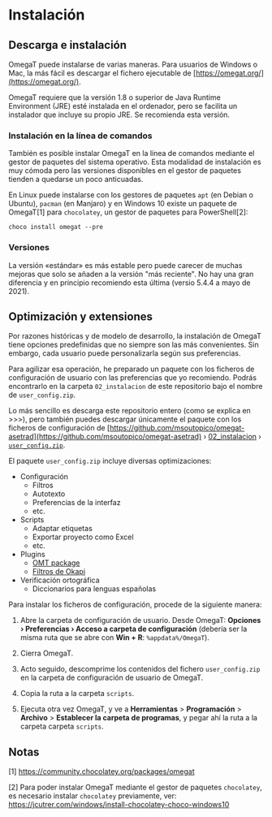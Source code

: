 # Instalación

## Descarga e instalación

OmegaT puede instalarse de varias maneras. Para usuarios de Windows o Mac, la más fácil es descargar el fichero ejecutable de [https://omegat.org/](https://omegat.org/).

OmegaT requiere que la versión 1.8 o superior de Java Runtime Environment (JRE) esté instalada en el ordenador, pero se facilita un instalador que incluye su propio JRE. Se recomienda esta versión.

### Instalación en la línea de comandos

También es posible instalar OmegaT en la línea de comandos mediante el gestor de paquetes del sistema operativo. Esta modalidad de instalación es muy cómoda pero las versiones disponibles en el gestor de paquetes tienden a quedarse un poco anticuadas.

En Linux puede instalarse con los gestores de paquetes `apt` (en Debian o Ubuntu), `pacman` (en Manjaro) y en Windows 10 existe un paquete de OmegaT[1] para `chocolatey`, un gestor de paquetes para PowerShell[2]:

```
choco install omegat --pre
```



### Versiones

La versión «estándar» es más estable pero puede carecer de muchas mejoras que solo se añaden a la versión "más reciente". No hay una gran diferencia y en principio recomiendo esta última (versio 5.4.4 a mayo de 2021).

## Optimización y extensiones

Por razones históricas y de modelo de desarrollo, la instalación de OmegaT tiene opciones predefinidas que no siempre son las más convenientes. Sin embargo, cada usuario puede personalizarla según sus preferencias.

Para agilizar esa operación, he preparado un paquete con los ficheros de configuración de usuario con las preferencias que yo recomiendo. Podrás encontrarlo en la carpeta `02_instalacion` de este repositorio bajo el nombre de `user_config.zip`.

Lo más sencillo es descarga este repositorio entero (como se explica en >>>), pero también puedes descargar únicamente el paquete con los ficheros de configuración de [https://github.com/msoutopico/omegat-asetrad](https://github.com/msoutopico/omegat-asetrad) › [02_instalacion](https://github.com/msoutopico/omegat-asetrad/tree/main/02_instalacion) › [`user_config.zip`](https://github.com/msoutopico/omegat-asetrad/raw/main/02_instalacion/user_config.zip).

El paquete `user_config.zip` incluye diversas optimizaciones:

* Configuración
  * Filtros
  * Autotexto
  * Preferencias de la interfaz
  * etc.
* Scripts
  * Adaptar etiquetas
  * Exportar proyecto como Excel
  * etc.
* Plugins
  * [OMT package](https://github.com/briacp/plugin-omt-package/releases/)
  * [Filtros de Okapi](https://bintray.com/okapi/Distribution/OmegaT_Plugin)
* Verificación ortográfica
   * Diccionarios para lenguas españolas

Para instalar los ficheros de configuración, procede de la siguiente manera:

1. Abre la carpeta de configuración de usuario. Desde OmegaT: **Opciones › Preferencias › Acceso a carpeta de configuración** (debería ser la misma ruta que se abre con **Win + R**: `%appdata%/OmegaT`).

2. Cierra OmegaT.

3. Acto seguido, descomprime los contenidos del fichero `user_config.zip` en la carpeta de configuración de usuario de OmegaT.

4. Copia la ruta a la carpeta `scripts`.

5. Ejecuta otra vez OmegaT, y ve a **Herramientas** > **Programación** > **Archivo** > **Establecer la carpeta de programas**, y pegar ahí la ruta a la carpeta carpeta `scripts`.



## Notas

[1] https://community.chocolatey.org/packages/omegat

[2] Para poder instalar OmegaT mediante el gestor de paquetes `chocolatey`, es necesario instalar `chocolatey` previamente, ver: https://jcutrer.com/windows/install-chocolatey-choco-windows10
